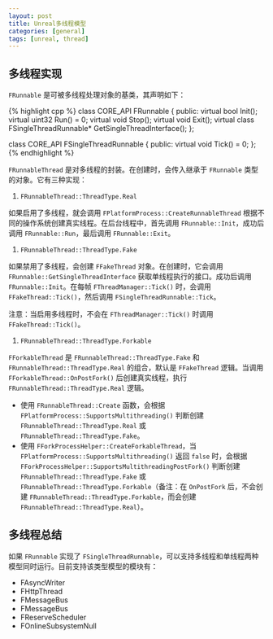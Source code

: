 ```yaml
---
layout: post
title: Unreal多线程模型
categories: [general]
tags: [unreal, thread]
---
```

## 多线程实现

`FRunnable` 是可被多线程处理对象的基类，其声明如下：

{% highlight cpp %}
class CORE_API FRunnable
{
public:
	virtual bool Init();
	virtual uint32 Run() = 0;
	virtual void Stop();
	virtual void Exit();
	virtual class FSingleThreadRunnable* GetSingleThreadInterface();
};

class CORE_API FSingleThreadRunnable
{
public:
	virtual void Tick() = 0;
};
{% endhighlight %}

`FRunnableThread` 是对多线程的封装。在创建时，会传入继承于 `FRunnable` 类型的对象。它有三种实现：

1. `FRunnableThread::ThreadType.Real`

如果启用了多线程，就会调用 `FPlatformProcess::CreateRunnableThread` 根据不同的操作系统创建真实线程。在后台线程中，首先调用 `FRunnable::Init`，成功后调用 `FRunnable::Run`，最后调用 `FRunnable::Exit`。

1. `FRunnableThread::ThreadType.Fake`

如果禁用了多线程，会创建 `FFakeThread` 对象。在创建时，它会调用 `FRunnable::GetSingleThreadInterface` 获取单线程执行的接口。成功后调用 `FRunnable::Init`。在每帧 `FThreadManager::Tick()` 时，会调用 `FFakeThread::Tick()`，然后调用 `FSingleThreadRunnable::Tick`。

注意：当启用多线程时，不会在 `FThreadManager::Tick()` 时调用 `FFakeThread::Tick()`。

1. `FRunnableThread::ThreadType.Forkable`

`FForkableThread` 是 `FRunnableThread::ThreadType.Fake` 和 `FRunnableThread::ThreadType.Real` 的组合，默认是 `FFakeThread` 逻辑。当调用 `FForkableThread::OnPostFork()` 后创建真实线程，执行 `FRunnableThread::ThreadType.Real` 逻辑。

- 使用 `FRunnableThread::Create` 函数，会根据 `FPlatformProcess::SupportsMultithreading()` 判断创建 `FRunnableThread::ThreadType.Real` 或 `FRunnableThread::ThreadType.Fake`。
- 使用 `FForkProcessHelper::CreateForkableThread`，当 `FPlatformProcess::SupportsMultithreading()` 返回 `false` 时，会根据 `FForkProcessHelper::SupportsMultithreadingPostFork()` 判断创建 `FRunnableThread::ThreadType.Fake` 或 `FRunnableThread::ThreadType.Forkable`（备注：在 `OnPostFork` 后，不会创建 `FRunnableThread::ThreadType.Forkable`，而会创建 `FRunnableThread::ThreadType.Real`）。

## 多线程总结

如果 `FRunnable` 实现了 `FSingleThreadRunnable`，可以支持多线程和单线程两种模型同时运行。目前支持该类型模型的模块有：

- FAsyncWriter
- FHttpThread
- FMessageBus
- FMessageBus
- FReserveScheduler
- FOnlineSubsystemNull